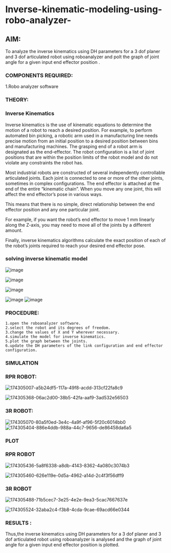 # Inverse-kinematic-modeling-using-robo-analyzer-

 
## AIM: 
To analyze the inverse kinematics using DH parameters for a 3 dof planer and 3 dof articulated robot using roboanalyzer and polt the graph of joint angle for a given  input end effector position .


### COMPONENTS REQUIRED:
1.Robo analyzer software  


### THEORY: 
  
### Inverse Kinematics
 

Inverse kinematics is the use of kinematic equations to determine the motion of a robot to reach a desired position. For example, to perform automated bin picking, a robotic arm used in a manufacturing line needs precise motion from an initial position to a desired position between bins and manufacturing machines. The grasping end of a robot arm is designated as the end-effector. The robot configuration is a list of joint positions that are within the position limits of the robot model and do not violate any constraints the robot has.

 Most industrial robots are constructed of several independently controllable articulated joints. Each joint is connected to one or more of the other joints, sometimes in complex configurations. The end effector is attached at the end of the entire “kinematic chain”. When you move any one joint, this will affect the end effector’s pose in various ways.

This means that there is no simple, direct relationship between the end effector position and any one particular joint.

For example, if you want the robot’s end effector to move 1 mm linearly along the Z-axis, you may need to move all of the joints by a different amount.

Finally, inverse kinematics algorithms calculate the exact position of each of the robot’s joints required to reach your desired end effector pose.

### solving inverse kinematic model 
![image](https://user-images.githubusercontent.com/36288975/170622829-3fe97ef7-8ef1-44af-afae-b0954871aa0c.png)


![image](https://user-images.githubusercontent.com/36288975/170622902-f48fd9c7-f2ec-4fd5-904b-ea51be8298c3.png)

![image](https://user-images.githubusercontent.com/36288975/170622934-a3fd7f77-7eb2-4408-b66d-d6e3adbd1f99.png)

![image](https://user-images.githubusercontent.com/36288975/170622982-9c4d8b23-1563-4e17-9616-87bcc4f4501d.png)
![image](https://user-images.githubusercontent.com/36288975/170623020-f27efc12-bb58-4f62-840d-af544ac6689e.png)

### PROCEDURE:
~~~
1.open the roboanalyzer software.
2.select the robot and its degrees of freedom.
3.change the values of X and Y wherever necessary.
4.simulate the model for inverse kinematics.
5.plot the graph between the joints.
6.update the DH parameters of the link configuration and end effector configuration.

~~~





### SIMULATION 
 ### RPR ROBOT:
 ![174305007-a5b24df5-117a-49f8-acdd-313cf22fa8c9](https://user-images.githubusercontent.com/94296221/201606294-2e8eb0e7-207a-4fad-87b8-f0305a29e7f5.png)

 ![174305368-06ac2d00-38b5-42fa-aaf9-3ad532e56503](https://user-images.githubusercontent.com/94296221/201606303-a360363b-5d84-4b78-bbab-434cb8680245.png)

 ### 3R ROBOT:
 ![174305070-80a5f0ed-3e4c-4a9f-af96-5f20c6014bb0](https://user-images.githubusercontent.com/94296221/201606349-5afe09bc-8366-4968-83b9-a6aa13806aff.png)
![174305404-886e4ddb-988a-44c7-9656-de86458da6a5](https://user-images.githubusercontent.com/94296221/201606377-25c4e0f3-f16f-4d4a-b2b5-994e500c86c1.png)

 
 
 ### PLOT 
 
 
 ### RPR ROBOT
 
 
 ![174305436-5a8f6338-a8db-4143-8362-4a080c3074b3](https://user-images.githubusercontent.com/94296221/201606493-e0d748be-9d94-4ef8-9ad1-1494521dff0b.png)

 ![174305460-626e119e-0d5a-4962-a14d-2c4f3f56dff9](https://user-images.githubusercontent.com/94296221/201606500-396b5f55-0025-4753-a07e-13b98d597db9.png)

 
 ### 3R ROBOT
 
 
 ![174305488-71b5cec7-3e25-4e2e-9ea3-5cac7667637e](https://user-images.githubusercontent.com/94296221/201606521-6e85a4d2-5b62-41b8-9326-115bda24342b.png)

![174305524-32aba2c4-f3b8-4cda-9cae-69acd66e0344](https://user-images.githubusercontent.com/94296221/201606531-266731b3-2559-4af7-a3da-87f0d394811b.png)

 
 

### RESULTS :
Thus,the inverse kinematics using DH parameters for a 3 dof planer and 3 dof articulated robot using roboanalyzer is analysed and the graph of joint angle for a given input end effector position is plotted.
